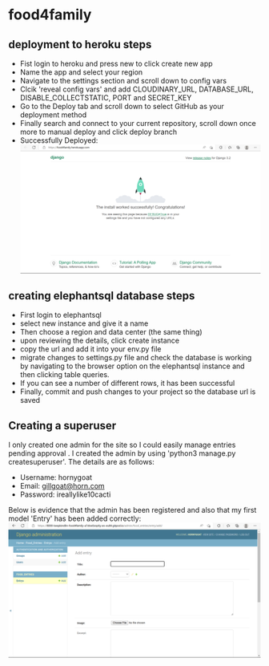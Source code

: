 # food4family 

## deployment to heroku steps

- Fist login to heroku and press new to click create new app
- Name the app and select your region
- Navigate to the settings section and scroll down to config vars
- Clcik 'reveal config vars' and add CLOUDINARY_URL, DATABASE_URL, DISABLE_COLLECTSTATIC, PORT and SECRET_KEY
- Go to the Deploy tab and scroll down to select GitHub as your deployment method
- Finally search and connect to your current repository, scroll down once more to manual deploy and click deploy branch
- Successfully Deployed: 
![First deployment from heroku](media/2023-01-29-First-Successful-Heroku-Deployment.png)


## creating elephantsql database steps 
- First login to elephantsql
- select new instance and give it a name
- Then choose a region and data center (the same thing)
- upon reviewing the details, click create instance
- copy the url and add it into your env.py file
- migrate changes to settings.py file and check the database is working by navigating to the browser option on the elephantsql instance and then clicking table queries. 
- If you can see a number of different rows, it has been successful
- Finally, commit and push changes to your project so the database url is saved

## Creating a superuser
I only created one admin for the site so I could easily manage entries pending approval . I created the admin by using 'python3 manage.py createsuperuser'. The details are as follows:
- Username:  hornygoat
- Email: gillgoat@horn.com
- Password:  ireallylike10cacti

Below is evidence that the admin has been registered and also that my first model 'Entry' has been added correctly:
![Evidence of admin site running](media/Successful-Admin-Creation-And-Entry-Registered.png)
